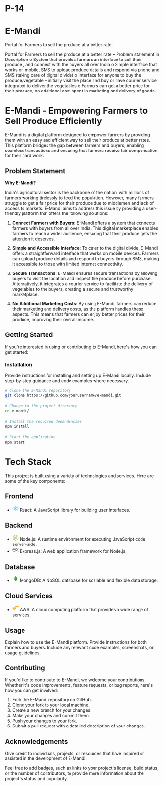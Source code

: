 # P-14
# E-Mandi

Portal for Farmers to sell the produce at a better rate.

Portal for Farmers to sell the produce at a better rate • Problem statement in Description o System that provides farmers an interface to sell their produce , and connect with the buyers all over India o Simple interface that works on mobile, SMS to upload produce details and respond via phone and SMS (taking care of digital divide) o Interface for anyone to buy the produce/vegetable – initially visit the place and buy or have courier service integrated to deliver the vegetables o Farmers can get a better price for their produce, no additional cost spent in marketing and delivery of goods.

# E-Mandi - Empowering Farmers to Sell Produce Efficiently

E-Mandi is a digital platform designed to empower farmers by providing them with an easy and efficient way to sell their produce at better rates. This platform bridges the gap between farmers and buyers, enabling seamless transactions and ensuring that farmers receive fair compensation for their hard work.

## Problem Statement

**Why E-Mandi?**

India's agricultural sector is the backbone of the nation, with millions of farmers working tirelessly to feed the population. However, many farmers struggle to get a fair price for their produce due to middlemen and lack of access to markets. E-Mandi aims to address this issue by providing a user-friendly platform that offers the following solutions:

1. **Connect Farmers with Buyers**: E-Mandi offers a system that connects farmers with buyers from all over India. This digital marketplace enables farmers to reach a wider audience, ensuring that their produce gets the attention it deserves.

2. **Simple and Accessible Interface**: To cater to the digital divide, E-Mandi offers a straightforward interface that works on mobile devices. Farmers can upload produce details and respond to buyers through SMS, making it accessible to those with limited internet connectivity.

3. **Secure Transactions**: E-Mandi ensures secure transactions by allowing buyers to visit the location and inspect the produce before purchase. Alternatively, it integrates a courier service to facilitate the delivery of vegetables to the buyers, creating a secure and trustworthy marketplace.

4. **No Additional Marketing Costs**: By using E-Mandi, farmers can reduce their marketing and delivery costs, as the platform handles these aspects. This means that farmers can enjoy better prices for their produce, improving their overall income.

## Getting Started

If you're interested in using or contributing to E-Mandi, here's how you can get started:
### Installation

Provide instructions for installing and setting up E-Mandi locally. Include step-by-step guidance and code examples where necessary.

```bash
# Clone the E-Mandi repository
git clone https://github.com/yourusername/e-mandi.git

# Change to the project directory
cd e-mandi/

# Install the required dependencies
npm install

# Start the application
npm start
```

# Tech Stack

This project is built using a variety of technologies and services. Here are some of the key components:

## Frontend

- <img src="https://raw.githubusercontent.com/devicons/devicon/master/icons/react/react-original.svg" width="20" height="20"> React: A JavaScript library for building user interfaces.

## Backend

- <img src="https://raw.githubusercontent.com/devicons/devicon/master/icons/nodejs/nodejs-original.svg" width="20" height="20"> Node.js: A runtime environment for executing JavaScript code server-side.
- <img src="https://raw.githubusercontent.com/devicons/devicon/master/icons/express/express-original.svg" width="20" height="20"> Express.js: A web application framework for Node.js.

## Database

- <img src="https://raw.githubusercontent.com/devicons/devicon/master/icons/mongodb/mongodb-original.svg" width="20" height="20"> MongoDB: A NoSQL database for scalable and flexible data storage.

## Cloud Services

- <img src="https://raw.githubusercontent.com/devicons/devicon/master/icons/amazonwebservices/amazonwebservices-original.svg" width="20" height="20"> AWS: A cloud computing platform that provides a wide range of services.

## Usage

Explain how to use the E-Mandi platform. Provide instructions for both farmers and buyers. Include any relevant code examples, screenshots, or usage guidelines.

## Contributing

If you'd like to contribute to E-Mandi, we welcome your contributions. Whether it's code improvements, feature requests, or bug reports, here's how you can get involved:

1. Fork the E-Mandi repository on GitHub.
2. Clone your fork to your local machine.
3. Create a new branch for your changes.
4. Make your changes and commit them.
5. Push your changes to your fork.
6. Submit a pull request with a detailed description of your changes.

## Acknowledgements

Give credit to individuals, projects, or resources that have inspired or assisted in the development of E-Mandi.

Feel free to add badges, such as links to your project's license, build status, or the number of contributors, to provide more information about the project's status and popularity.

